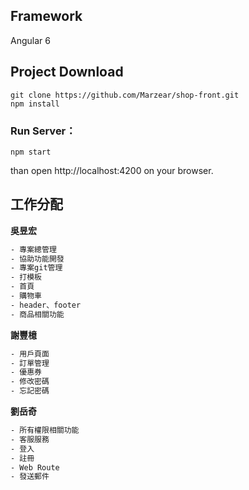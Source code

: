 ## Framework
Angular 6

## Project Download
```
git clone https://github.com/Marzear/shop-front.git
npm install
```
### Run Server：
```
npm start
```
than open http://localhost:4200 on your browser.

## 工作分配

**吳昱宏**
```sh
- 專案總管理
- 協助功能開發
- 專案git管理
- 打模板
- 首頁
- 購物車
- header、footer
- 商品相關功能
```

**謝豐檍**
```sh
- 用戶頁面
- 訂單管理
- 優惠券
- 修改密碼
- 忘記密碼
```

**劉岳奇**
```sh
- 所有權限相關功能
- 客服服務
- 登入
- 註冊
- Web Route
- 發送郵件
```
